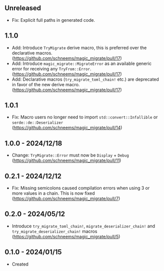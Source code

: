 ## Unreleased

- Fix: Explicit full paths in generated code.

## 1.1.0

- Add: Introduce `TryMigrate` derive macro, this is preferred over the declarative macros. (https://github.com/schneems/magic_migrate/pull/17)
- Add: Introduce `magic_migrate::MigrateError` as an available generic error for receiving any `TryFrom::Error`. (https://github.com/schneems/magic_migrate/pull/17)
- Add: Declarative macros (`try_migrate_toml_chain!` etc.) are deprecated in favor of the new derive macro. (https://github.com/schneems/magic_migrate/pull/17)

## 1.0.1

- Fix: Macro users no longer need to import `std::convert::Infallible` or `serde::de::Deserializer` (https://github.com/schneems/magic_migrate/pull/14)

## 1.0.0 - 2024/12/18

- Change: `TryMigrate::Error` must now be `Display` + `Debug` (https://github.com/schneems/magic_migrate/pull/11)

## 0.2.1 - 2024/12/12

- Fix: Missing semicolons caused compilation errors when using 3 or more values in a chain. This is now fixed (https://github.com/schneems/magic_migrate/pull/7)

## 0.2.0 - 2024/05/12

- Introduce `try_migrate_toml_chain!`, `migrate_deserializer_chain!` and `try_migrate_deserializer_chain!` macros (https://github.com/schneems/magic_migrate/pull/5)

## 0.1.0 - 2024/01/15

- Created
